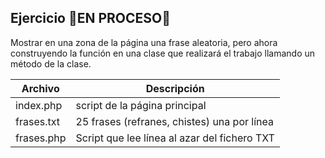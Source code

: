 ## Ejercicio :construction:EN PROCESO:construction:

Mostrar en una zona de la página una frase aleatoria, pero ahora construyendo la función en una clase que realizará el trabajo llamando un método de la clase.

|   Archivo     |   Descripción                                     |
|---------------|---------------------------------------------------|
|   index.php   |   script de la página principal                   |
|   frases.txt  |   25 frases (refranes, chistes) una por línea     |
|   frases.php  |   Script que lee línea al azar del fichero TXT    |